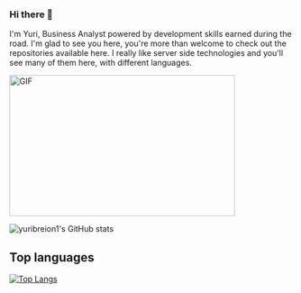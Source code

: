 ### Hi there 👋

I'm Yuri, Business Analyst powered by development skills earned during the road. I'm glad to see you here, you're more than welcome to check out the repositories available here. I really like server side technologies and you'll see many of them here, with different languages. 

<img height="250" width="400" alt="GIF" src="https://github.com/JayantGoel001/JayantGoel001/blob/master/GIF/code.gif">

![yuribreion1's GitHub stats](https://github-readme-stats.vercel.app/api?username=yuribreion1&show_icons=true&theme=radical)

## Top languages

[![Top Langs](https://github-readme-stats.vercel.app/api/top-langs/?username=yuribreion1)](https://github.com/yuribreion1?tab=repositories)


<!--
**yuribreion1/yuribreion1** is a ✨ _special_ ✨ repository because its `README.md` (this file) appears on your GitHub profile.

Here are some ideas to get you started:

- 🔭 I’m currently working on ...
- 🌱 I’m currently learning ...
- 👯 I’m looking to collaborate on ...
- 🤔 I’m looking for help with ...
- 💬 Ask me about ...
- 📫 How to reach me: ...
- 😄 Pronouns: ...
- ⚡ Fun fact: ...
-->
